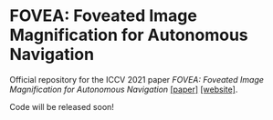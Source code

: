 # FOVEA: Foveated Image Magnification for Autonomous Navigation

Official repository for the ICCV 2021 paper _FOVEA: Foveated Image Magnification for Autonomous Navigation_ [[paper]](https://arxiv.org/abs/2108.12102) [[website]](http://www.cs.cmu.edu/~mengtial/proj/fovea/).

Code will be released soon!
